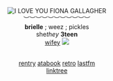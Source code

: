 <div align='center'> 
 <img src='https://i.pinimg.com/564x/5f/6e/0a/5f6e0a2b048b309b4d7c1bd01a3e617e.jpg' title='I LOVE YOU FIONA GALLAGHER'

   <br>︶︶︶︶︶︶︶︶︶︶︶<br>
<b>brielle</b> ; weez ; pickles<br>
   she<i>they</i>  <b>3teen </b>
  <br> <a href="https://github.com/MorgottsConsort">wifey</a> <img src='https://files.catbox.moe/9b3lac.gif'>

<br> <a href="https://rentry.co/metalocalypsedotcom">rentry</a>   <a href="https://metalocalypse.atabook.org/">atabook</a> <a href="https://retrospring.net/@weezerus">retro</a> <a href="https://www.last.fm/user/weezerus">lastfm</a>
<br> <a href="https://linktr.ee/weezerus">linktree</a>
